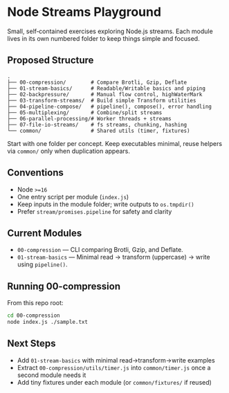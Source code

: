 # Node Streams Playground

Small, self‑contained exercises exploring Node.js streams. Each module lives in its own numbered folder to keep things simple and focused.

## Proposed Structure

```
.
├── 00-compression/        # Compare Brotli, Gzip, Deflate
├── 01-stream-basics/      # Readable/Writable basics and piping
├── 02-backpressure/       # Manual flow control, highWaterMark
├── 03-transform-streams/  # Build simple Transform utilities
├── 04-pipeline-compose/   # pipeline(), compose(), error handling
├── 05-multiplexing/       # Combine/split streams
├── 06-parallel-processing/# Worker threads + streams
├── 07-file-io-streams/    # fs streams, chunking, hashing
└── common/                # Shared utils (timer, fixtures)
```

Start with one folder per concept. Keep executables minimal, reuse helpers via `common/` only when duplication appears.

## Conventions

- Node `>=16`
- One entry script per module (`index.js`)
- Keep inputs in the module folder; write outputs to `os.tmpdir()`
- Prefer `stream/promises.pipeline` for safety and clarity

## Current Modules

- `00-compression` — CLI comparing Brotli, Gzip, and Deflate.
- `01-stream-basics` — Minimal read → transform (uppercase) → write using `pipeline()`.

## Running 00-compression

From this repo root:

```bash
cd 00-compression
node index.js ./sample.txt
```

## Next Steps

- Add `01-stream-basics` with minimal read→transform→write examples
- Extract `00-compression/utils/timer.js` into `common/timer.js` once a second module needs it
- Add tiny fixtures under each module (or `common/fixtures/` if reused)
